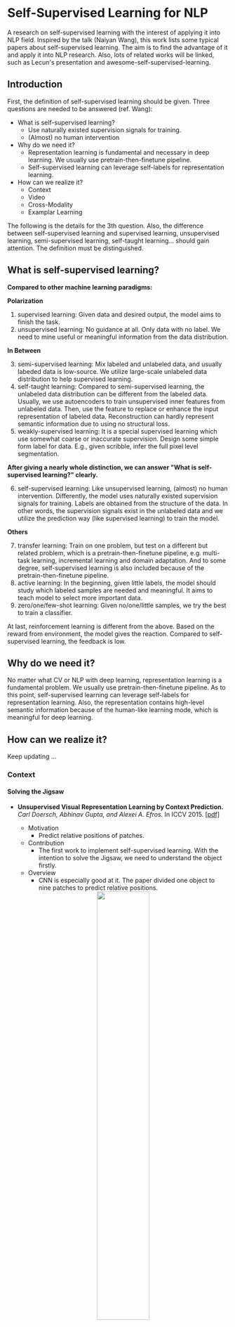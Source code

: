 # Self-Supervised Learning for NLP

A research on self-supervised learning with the interest of applying it into NLP field. Inspired by the talk (Naiyan Wang), this work lists some typical papers about self-supervised learning. The aim is to find the advantage of it and apply it into NLP research. Also, lots of related works will be linked, such as Lecun's presentation and awesome-self-supervised-learning.

## Introduction

First, the definition of self-supervised learning should be given. Three questions are needed to be answered (ref. Wang):

* What is self-supervised learning?
	* Use naturally existed supervision signals for training.
	* (Almost) no human intervention
* Why do we need it?
	* Representation learning is fundamental and necessary in deep learning. We usually use pretrain-then-finetune pipeline.
	* Self-supervised learning can leverage self-labels for representation learning.
* How can we realize it?
	* Context
	* Video
	* Cross-Modality
	* Examplar Learning
	
The following is the details for the 3th question. Also, the difference between self-supervised learning and supervised learning, unsupervised learning, semi-supervised learning, self-taught learning... should gain attention. The definition must be distinguished.

## What is self-supervised learning?

**Compared to other machine learning paradigms:**

**Polarization**

1. supervised learning: Given data and desired output, the model aims to finish the task.
2. unsupervised learning: No guidance at all. Only data with no label. We need to mine useful or meaningful information from the data distribution.

**In Between**

3. semi-supervised learning: Mix labeled and unlabeled data, and usually labeded data is low-source. We utilize large-scale unlabeled data distribution to help supervised learning.
4. self-taught learning: Compared to semi-supervised learning, the unlabeled data distribution can be different from the labeled data. Usually, we use autoencoders to train unsupervised inner features from unlabeled data. Then, use the feature to replace or enhance the input representation of labeled data. Reconstruction can hardly represent semantic information due to using no structural loss.
5. weakly-supervised learning: It is a special supervised learning which use somewhat coarse or inaccurate supervision. Design some simple form label for data. E.g., given scribble, infer the full pixel level segmentation.

**After giving a nearly whole distinction, we can answer "What is self-supervised learning?" clearly.**

6. self-supervised learning: Like unsupervised learning, (almost) no human intervention. Differently, the model uses naturally existed supervision signals for training. Labels are obtained from the structure of the data. In other words, the supervision signals exist in the unlabeled data and we utilize the prediction way (like supervised learning) to train the model.

**Others**

7. transfer learning: Train on one problem, but test on a different but related problem, which is a pretrain-then-finetune pipeline, e.g. multi-task learning, incremental learning and domain adaptation. And to some degree, self-supervised learning is also included because of the pretrain-then-finetune pipeline.
8. active learning: In the beginning, given little labels, the model should study which labeled samples are needed and meaningful. It aims to teach model to select more important data.
9. zero/one/few-shot learning: Given no/one/little samples, we try the best to train a classifier.

At last, reinforcement learning is different from the above. Based on the reward from environment, the model gives the reaction. Compared to self-supervised learning, the feedback is low. 

## Why do we need it?

No matter what CV or NLP with deep learning, representation learning is a fundamental problem. We usually use pretrain-then-finetune pipeline. As to this point, self-supervised learning can leverage self-labels for representation learning. Also, the representation contains high-level semantic information because of the human-like learning mode, which is meaningful for deep learning.

## How can we realize it?

Keep updating ...

### Context

#### Solving the Jigsaw

* **Unsupervised Visual Representation Learning by Context Prediction.** *Carl Doersch, Abhinav Gupta, and Alexei A. Efros.* In ICCV 2015. [[pdf]](https://arxiv.org/pdf/1505.05192.pdf)
    * Motivation
        * Predict relative positions of patches.
    * Contribution
        * The first work to implement self-supervised learning. With the intention to solve the Jigsaw, we need to understand the object firstly.
    * Overview
        * CNN is especially good at it. The paper divided one object to nine patches to predict relative positions.
	<div align=center>
	    <img src="./Images/Jigsaw 1.png" height="50%" width="50%" />
	</div>
    
* **Unsupervised learning of visual representations by solving jigsaw puzzles.** *Noroozi, Mehdi and Favaro, Paolo.* In ECCV 2016. [[pdf]](http://arxiv.org/abs/1603.09246)
    * Motivation
        * Use stronger supervision, solve the real jigsaw problem. 
    * Contribution
        * Introduce the context-free network (CFN), a CNN whose features can be easily transferred between detection/classification and Jigsaw puzzle reassembly tasks.
    * Overview
	<div align=center>
	    <img src="./Images/Jigsaw 2.png" height="50%" width="50%" />
	</div>
    
#### Colorization

* **Context Encoders: Feature Learning by Impainting.** *Pathak, Deepak and Krahenbuhl, Philipp and Donahue, Jeff and Darrell, Trevor and Efros, Alexei A.* In CVPR 2016. [[pdf]](https://people.eecs.berkeley.edu/~pathak/papers/cvpr16.pdf)
    * Motivation
        * Given an image with a missing region, we train a convolutional neural network to regress to the missing pixel values. It is possible to learn and predict this structure.
	<div align=center>
	    <img src="./Images/Color 1-0.png" height="50%" width="50%" />
	</div>
	
    * Contribution
        * The model consists of an encoder capturing the context of an image into a compact latent feature representation and a decoder which uses that representation to produce the miss- ing image content.
        * Introduce a channel- wise fully-connected layer, which allows each unit in the decoder to reason about the entire image content.
        * With the advancement of adversarial loss.
	
    * Overview
        * The overall architecture is a simple encoder-decoder pipeline. The encoder takes an input image with missing regions and produces a latent feature representation of that image. The decoder takes this feature representation and produces the missing image content.
	<div align=center>
	    <img src="./Images/Color 1-1.png" height="50%" width="50%" />
	</div>

* **Colorful Image Colorization.** *Zhang, Richard and Isola, Phillip and Efros, Alexei A.* In ECCV 2016. [[pdf]](https://arxiv.org/abs/1603.08511)

    * Motivation
        * Given a grayscale photograph as input, this paper attacks the problem of hallucinating a plausible color version of the photograph. You have to know what the object is before you predict its color. E.g. Apple is red/green, sky is blue, etc.
	<div align=center>
	    <img src="./Images/Color 2-0.png" height="50%" width="50%" />
	</div>
	
    * Contribution
        * propose a fully automatic approach that produces vibrant and realistic colorizations.
        * The method successfully fools humans on 32% of the trials, significantly higher than previous methods. 
        * It shows that colorization can be a powerful pretext task for self-supervised feature learning, acting as a cross-channel encoder. 
	
    * Overview
	<div align=center>
	    <img src="./Images/Color 2-1.png" height="50%" width="50%" />
	</div>

### Video

#### Motion consistency

* **Unsupervised learning of visual representations using videos**. *Wang, Xiaolong and Gupta, Abhinav.*  In ICCV 2015. [[pdf]](https://www.cv-foundation.org/openaccess/content_iccv_2015/papers/Wang_Unsupervised_Learning_of_ICCV_2015_paper.pdf)
    * Motivation
        * Find corresponding pairs using visual tracking.
    * Contribution
        * Define a rank task to find corresponding two frames.
    * Overview

<div align=center>
	    <img src="./images/video1.png" height="50%" width="50%" />
</div> 

* **Dense optical flow prediction from a static image**. *Jacob Walker, Abhinav Gupta, and Martial Hebert*. In ICCV 2015. [[pdf]](https://www.cv-foundation.org/openaccess/content_iccv_2015/papers/Walker_Dense_Optical_Flow_ICCV_2015_paper.pdf)
    * Motivation
        * Directly predict motion,  Motion is not predictable by its nature.
    * Contribution
        * The ultimate goal is not to predict instance motion, but to learn common motion of visually similar objects.
    * Overview
<div align=center>
	    <img src="./images/video2.png" height="50%" width="50%" />
</div> 

* **Pose from Action: Unsupervised Learning of Pose Features based on Motion**. *Senthil Purushwalkam and Abhinav Gupta*.  In ECCVW 2016. [[pdf]](https://arxiv.org/pdf/1609.05420.pdf)
    * Motivation
        * Similar pose should have similar motion. 
    * Contribution
        * Learning appearance transformation.
    * Overview

<div align=center>
	    <img src="./images/video3.png" height="50%" width="50%" />
</div> 

<div align=center>
	    <img src="./images/video4.png" height="50%" width="50%" />
</div> 

#### Action Order

* **Shuffle and learn: unsupervised learning using temporal order verification**. *Misra, Ishan and Zitnick, C. Lawrence and Hebert, Martial*. In ECCV 2016. [[pdf]](https://arxiv.org/pdf/1603.08561.pdf)
    * Motivation
        * Is the temporal order of a video correct? 
    * Contribution
        * Encode the cause and effect of action.
    * Overview

<div align=center>
	    <img src="./images/video5.png" height="50%" width="50%" />
</div> 

* **Self-Supervised Video Representation Learning With Odd-One-Out Networks**. *Fernando, Basura and Bilen, Hakan and Gavves, Efstratios and Gould, Stephen*. In CVPR 2017. [[pdf]](https://arxiv.org/pdf/1611.06646.pdf)
    * Motivation
        * Is the temporal order of a video correct? 
    * Contribution
        * Define the task to find the odd sequence.
    * Overview

<div align=center>
	    <img src="./images/video6.png" height="50%" width="50%" />
</div> 

### Cross-Modality

* **TextTopicNet - Self-Supervised Learning of Visual Features Through Embedding Images on Semantic Text Spaces.** *Patel et al.* In CVPR 2017. [[pdf]](https://arxiv.org/pdf/1807.02110.pdf)
    * Motivation
        * Take advantage of multi-modal context (Wikipedia) for self-supervised learning.
    * Contribution
        * Train a CNN to predict the more probable pic to appear as an illustration.
        * SOTA performance in image classification, object detection, and multi-modal retrieval.
    * Overview

<div align=center>
	    <img src="./images/cross1.png" height="50%" width="50%" />
</div>

## The Development in NLP areas

### General Open-domain Pre-training

#### Word2Vec
#### LM
#### GPT
#### BERT
#### T5

### Task-specific In-domain Pre-training

#### Dialog
#### Abstract Summarization

# Reference

1. The Presentation given by Yann LeCun in the Opening of IJCAI 2018: We Need a World Model.[ [pdf](https://cloud.tencent.com/developer/article/1356966), [chinese](http://ir.hit.edu.cn/~zyli/papers/lecun_ijcai18.pdf) ]
2. awesome-self-supervised-learning. [ [url](https://github.com/jason718/awesome-self-supervised-learning) ]
3. A Survey to Self-supervised learning. [ [ppt](http://link.zhihu.com/?target=http%3A//winsty.net/talks/self_supervised.pptx) ]
